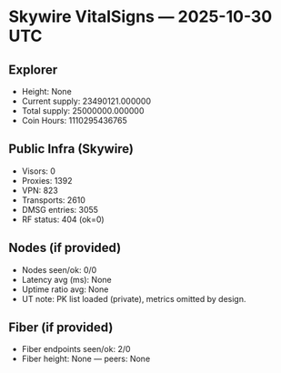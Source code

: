 # Skywire VitalSigns — 2025-10-30 UTC

## Explorer
- Height: None
- Current supply: 23490121.000000
- Total supply: 25000000.000000
- Coin Hours: 1110295436765

## Public Infra (Skywire)
- Visors: 0
- Proxies: 1392
- VPN: 823
- Transports: 2610
- DMSG entries: 3055
- RF status: 404 (ok=0)

## Nodes (if provided)
- Nodes seen/ok: 0/0
- Latency avg (ms): None
- Uptime ratio avg: None
- UT note: PK list loaded (private), metrics omitted by design.

## Fiber (if provided)
- Fiber endpoints seen/ok: 2/0
- Fiber height: None — peers: None
